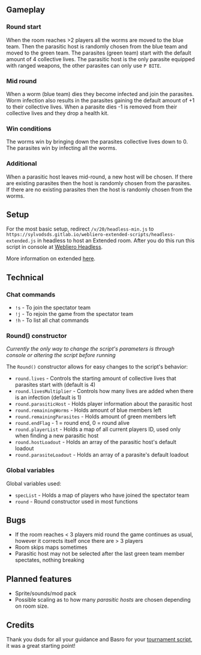 ## Gameplay
### Round start
When the room reaches >2 players all the worms are moved to the blue team. Then the parasitic host is randomly chosen from the blue team and moved to the green team. The parasites (green team) start with the default amount of 4 collective lives. The parasitic host is the only parasite equipped with ranged weapons, the other parasites can only use `P BITE`.

### Mid round
When a worm (blue team) dies they become infected and join the parasites. Worm infection also results in the parasites gaining the default amount of +1  to their collective lives. When a parasite dies -1  is removed from their collective lives and they drop a health kit.

### Win conditions
The worms win by bringing down the parasites collective lives down to 0. The parasites win by infecting all the worms.

### Additional
When a parasitic host leaves mid-round, a new host will be chosen. If there are existing parasites then the host is randomly chosen from the parasites. If there are no existing parasites then the host is randomly chosen from the worms.

## Setup
For the most basic setup, redirect `/v/20/headless-min.js` to `https://sylvodsds.gitlab.io/webliero-extended-scripts/headless-extended.js` in headless to host an Extended room.
After you do this run this script in console at [Webliero Headless](https://www.webliero.com/headless).

More information on extended [here](https://www.vgm-quiz.com/dev/webliero/extended).

## Technical
### Chat commands
- `!s` - To join the spectator team
- `!j` - To rejoin the game from the spectator team
- `!h` - To list all chat commands
 
### Round() constructor
*Currently the only way to change the script's parameters is through console or altering the script before running*


The `Round()` constructor allows for easy changes to the script's behavior:
- `round.lives` - Controls the starting amount of collective lives that parasites start with (default is 4)
- `round.livesMultiplier` - Controls how many lives are added when there is an infection (default is 1)
- `round.parasiticHost` - Holds player information about the parasitic host
- `round.remainingWorms` - Holds amount of blue members left
- `round.remainingParasites` - Holds amount of green members left
- `round.endFlag` - 1 = round end, 0 = round alive
- `round.playerList` - Holds a map of all current players ID, used only when finding a new parasitic host
- `round.hostLoadout` - Holds an array of the parasitic host's default loadout
- `round.parasiteLoadout` - Holds an array of a parasite's default loadout

### Global variables
Global variables used:
- `specList` - Holds a map of players who have joined the spectator team
- `round` - Round constructor used in most functions

## Bugs
- If the room reaches < 3 players mid round the game continues as usual, however it corrects itself once there are > 3 players
- Room skips maps sometimes
- Parasitic host may not be selected after the last green team member spectates, nothing breaking

## Planned features
- Sprite/sounds/mod pack
- Possible scaling as to how many *parasitic hosts* are chosen depending on room size.

## Credits
Thank you dsds for all your guidance and Basro for your [tournament script](https://gitlab.com/webliero/tournament-room), it was a great starting point!
